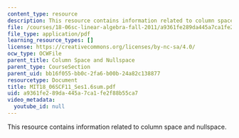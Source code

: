 ```yaml
---
content_type: resource
description: This resource contains information related to column space and nullspace.
file: /courses/18-06sc-linear-algebra-fall-2011/a9361fe289da445a7ca1fe2f88b55ca7_MIT18_06SCF11_Ses1.6sum.pdf
file_type: application/pdf
learning_resource_types: []
license: https://creativecommons.org/licenses/by-nc-sa/4.0/
ocw_type: OCWFile
parent_title: Column Space and Nullspace
parent_type: CourseSection
parent_uid: bb16f055-bb0c-2fa6-b00b-24a82c138877
resourcetype: Document
title: MIT18_06SCF11_Ses1.6sum.pdf
uid: a9361fe2-89da-445a-7ca1-fe2f88b55ca7
video_metadata:
  youtube_id: null
---
```

This resource contains information related to column space and nullspace.